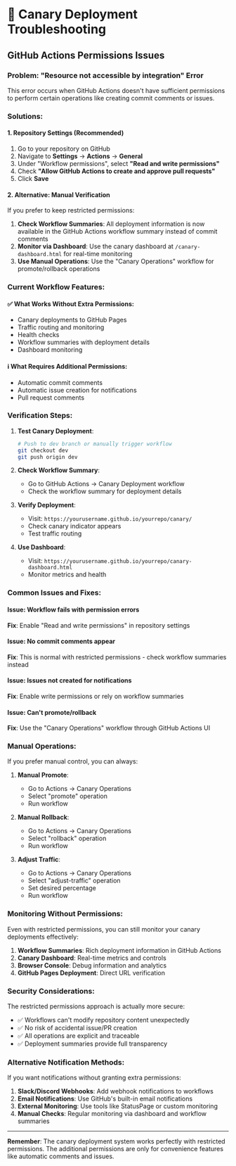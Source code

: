 # 🔧 Canary Deployment Troubleshooting

## GitHub Actions Permissions Issues

### Problem: "Resource not accessible by integration" Error

This error occurs when GitHub Actions doesn't have sufficient permissions to perform certain operations like creating commit comments or issues.

### Solutions:

#### 1. Repository Settings (Recommended)

1. Go to your repository on GitHub
2. Navigate to **Settings** → **Actions** → **General**
3. Under "Workflow permissions", select **"Read and write permissions"**
4. Check **"Allow GitHub Actions to create and approve pull requests"**
5. Click **Save**

#### 2. Alternative: Manual Verification

If you prefer to keep restricted permissions:

1. **Check Workflow Summaries**: All deployment information is now available in the GitHub Actions workflow summary instead of commit comments
2. **Monitor via Dashboard**: Use the canary dashboard at `/canary-dashboard.html` for real-time monitoring
3. **Use Manual Operations**: Use the "Canary Operations" workflow for promote/rollback operations

### Current Workflow Features:

#### ✅ What Works Without Extra Permissions:

- Canary deployments to GitHub Pages
- Traffic routing and monitoring
- Health checks
- Workflow summaries with deployment details
- Dashboard monitoring

#### ℹ️ What Requires Additional Permissions:

- Automatic commit comments
- Automatic issue creation for notifications
- Pull request comments

### Verification Steps:

1. **Test Canary Deployment**:

   ```bash
   # Push to dev branch or manually trigger workflow
   git checkout dev
   git push origin dev
   ```

2. **Check Workflow Summary**:

   - Go to GitHub Actions → Canary Deployment workflow
   - Check the workflow summary for deployment details

3. **Verify Deployment**:

   - Visit: `https://yourusername.github.io/yourrepo/canary/`
   - Check canary indicator appears
   - Test traffic routing

4. **Use Dashboard**:
   - Visit: `https://yourusername.github.io/yourrepo/canary-dashboard.html`
   - Monitor metrics and health

### Common Issues and Fixes:

#### Issue: Workflow fails with permission errors

**Fix**: Enable "Read and write permissions" in repository settings

#### Issue: No commit comments appear

**Fix**: This is normal with restricted permissions - check workflow summaries instead

#### Issue: Issues not created for notifications

**Fix**: Enable write permissions or rely on workflow summaries

#### Issue: Can't promote/rollback

**Fix**: Use the "Canary Operations" workflow through GitHub Actions UI

### Manual Operations:

If you prefer manual control, you can always:

1. **Manual Promote**:

   - Go to Actions → Canary Operations
   - Select "promote" operation
   - Run workflow

2. **Manual Rollback**:

   - Go to Actions → Canary Operations
   - Select "rollback" operation
   - Run workflow

3. **Adjust Traffic**:
   - Go to Actions → Canary Operations
   - Select "adjust-traffic" operation
   - Set desired percentage
   - Run workflow

### Monitoring Without Permissions:

Even with restricted permissions, you can still monitor your canary deployments effectively:

1. **Workflow Summaries**: Rich deployment information in GitHub Actions
2. **Canary Dashboard**: Real-time metrics and controls
3. **Browser Console**: Debug information and analytics
4. **GitHub Pages Deployment**: Direct URL verification

### Security Considerations:

The restricted permissions approach is actually more secure:

- ✅ Workflows can't modify repository content unexpectedly
- ✅ No risk of accidental issue/PR creation
- ✅ All operations are explicit and traceable
- ✅ Deployment summaries provide full transparency

### Alternative Notification Methods:

If you want notifications without granting extra permissions:

1. **Slack/Discord Webhooks**: Add webhook notifications to workflows
2. **Email Notifications**: Use GitHub's built-in email notifications
3. **External Monitoring**: Use tools like StatusPage or custom monitoring
4. **Manual Checks**: Regular monitoring via dashboard and workflow summaries

---

**Remember**: The canary deployment system works perfectly with restricted permissions. The additional permissions are only for convenience features like automatic comments and issues.
